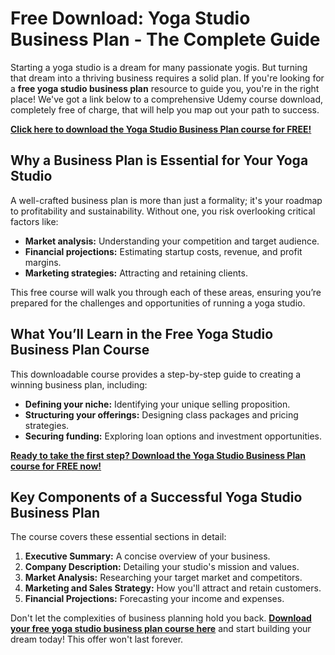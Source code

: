 # Free Download: Yoga Studio Business Plan - The Complete Guide

Starting a yoga studio is a dream for many passionate yogis. But turning that dream into a thriving business requires a solid plan. If you're looking for a **free yoga studio business plan** resource to guide you, you're in the right place! We've got a link below to a comprehensive Udemy course download, completely free of charge, that will help you map out your path to success.

[**Click here to download the Yoga Studio Business Plan course for FREE!**](https://udemywork.com/yoga-studio-business-plan)

## Why a Business Plan is Essential for Your Yoga Studio

A well-crafted business plan is more than just a formality; it's your roadmap to profitability and sustainability. Without one, you risk overlooking critical factors like:

*   **Market analysis:** Understanding your competition and target audience.
*   **Financial projections:** Estimating startup costs, revenue, and profit margins.
*   **Marketing strategies:** Attracting and retaining clients.

This free course will walk you through each of these areas, ensuring you’re prepared for the challenges and opportunities of running a yoga studio.

## What You’ll Learn in the Free Yoga Studio Business Plan Course

This downloadable course provides a step-by-step guide to creating a winning business plan, including:

*   **Defining your niche:** Identifying your unique selling proposition.
*   **Structuring your offerings:** Designing class packages and pricing strategies.
*   **Securing funding:** Exploring loan options and investment opportunities.

[**Ready to take the first step? Download the Yoga Studio Business Plan course for FREE now!**](https://udemywork.com/yoga-studio-business-plan)

## Key Components of a Successful Yoga Studio Business Plan

The course covers these essential sections in detail:

1.  **Executive Summary:** A concise overview of your business.
2.  **Company Description:** Detailing your studio's mission and values.
3.  **Market Analysis:** Researching your target market and competitors.
4.  **Marketing and Sales Strategy:** How you'll attract and retain customers.
5.  **Financial Projections:** Forecasting your income and expenses.

Don't let the complexities of business planning hold you back. **[Download your free yoga studio business plan course here](https://udemywork.com/yoga-studio-business-plan)** and start building your dream today! This offer won't last forever.
